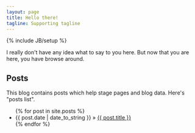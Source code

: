 ```yaml
---
layout: page
title: Hello there!
tagline: Supporting tagline
---
```

{% include JB/setup %}

I really don't have any idea what to say to you here.
But now that you are here, you have browse around.

## Posts

This blog contains posts which help stage pages and blog data.
Here's "posts list".

<ul class="posts">
  {% for post in site.posts %}
    <li><span>{{ post.date | date_to_string }}</span> &raquo; <a href="{{ BASE_PATH }}{{ post.url }}">{{ post.title }}</a></li>
  {% endfor %}
</ul>
